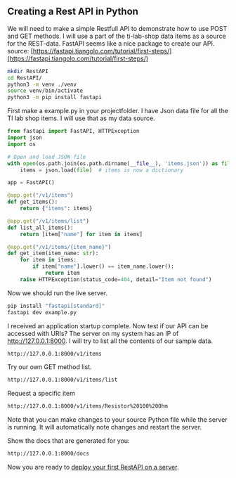 ## Creating a Rest API in Python

We will need to make a simple Restfull API to demonstrate how to use POST and GET methods. I will use a part of the ti-lab-shop data items as a source for the REST-data. FastAPI seems like a nice package to create our API. source: [https://fastapi.tiangolo.com/tutorial/first-steps/](https://fastapi.tiangolo.com/tutorial/first-steps/)

```bash
mkdir RestAPI
cd RestAPI/
python3 -m venv ./venv
source venv/bin/activate
python3 -m pip install fastapi
```

First make a example.py in your projectfolder. I have Json data file for all the TI lab shop items. I will use that as my data source. 

```python
from fastapi import FastAPI, HTTPException
import json
import os

# Open and load JSON file
with open(os.path.join(os.path.dirname(__file__), 'items.json')) as file:
    items = json.load(file)  # items is now a dictionary

app = FastAPI()

@app.get("/v1/items")
def get_items():
    return {"items": items}

@app.get("/v1/items/list")
def list_all_items():
    return [item["name"] for item in items]

@app.get("/v1/items/{item_name}")
def get_item(item_name: str):
    for item in items:
        if item["name"].lower() == item_name.lower():
            return item
    raise HTTPException(status_code=404, detail="Item not found")
```

Now we should run the live server. 

```bash
pip install "fastapi[standard]"
fastapi dev example.py
```

I received an application startup complete. Now test if our API can be accessed with URIs? The server on my system has an IP of http://127.0.0.1:8000. I will try to list all the contents of our sample data.

```html
http://127.0.0.1:8000/v1/items
```

Try our own GET method list.

```html
http://127.0.0.1:8000/v1/items/list
```

Request a specific item
```html
http://127.0.0.1:8000/v1/items/Resistor%20100%20Ohm
```

Note that you can make changes to your source Python file while the server is running. It will automatically note changes and restart the server.

Show the docs that are generated for you:

```html
http://127.0.0.1:8000/docs
```

Now you are ready to [deploy your first RestAPI on a server](./FastAPI_on_VM.md).
